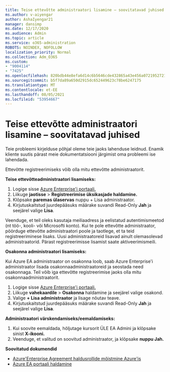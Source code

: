 ```yaml
---
title: Teise ettevõtte administraatori lisamine – soovitatavad juhised
ms.author: v-aiyengar
author: AshaIyengar21
manager: dansimp
ms.date: 12/17/2020
ms.audience: Admin
ms.topic: article
ms.service: o365-administration
ROBOTS: NOINDEX, NOFOLLOW
localization_priority: Normal
ms.collection: Adm_O365
ms.custom:
- "9004114"
- "7425"
ms.openlocfilehash: 820bdb44e8efa6d14c6b5646cde432865a43e456a07219527218eecd1beb0819
ms.sourcegitcommit: b5f7da89a650d2915dc652449623c78be6247175
ms.translationtype: MT
ms.contentlocale: et-EE
ms.lasthandoff: 08/05/2021
ms.locfileid: "53954667"
---
```

# <a name="add-another-enterprise-administrator---recommended-steps"></a>Teise ettevõtte administraatori lisamine – soovitatavad juhised

Teie probleemi kirjelduse põhjal oleme teie jaoks lahenduse leidnud. Enamik kliente suutis pärast meie dokumentatsiooni järgimist oma probleemi ise lahendada.

Ettevõtte registreerimiseks võib olla mitu ettevõtte administraatorit.

**Teise ettevõtteadministraatori lisamiseks:**

1. Logige sisse [Azure Enterprise'i portaali.](https://ea.azure.com/)
1. Liikuge **jaotisse**  >  **Registreerimise üksikasjade haldamine.**
1. Klõpsake **paremas ülaservas** nuppu + Lisa administraator.
1. Kirjutuskaitstud juurdepääsuks määrake suvandi Read-Only **Jah** ja seejärel valige **Lisa**.

Veenduge, et teil oleks kasutaja meiliaadress ja eelistatud autentimismeetod (nt töö-, kooli- või Microsofti konto). Kui te pole ettevõtte administraator, pöörduge ettevõtte administraatori poole ja taotlege, et ta teid registreeriminese lisaks. Uusi administraatoreid lisavad ainult olemasolevad administraatorid. Pärast registreerimisse lisamist saate aktiveerimismeili.

**Osakonna administraatori lisamiseks:**

Kui Azure EA administraator on osakonna loob, saab Azure Enterprise'i administraator lisada osakonnaadministraatoreid ja seostada need osakonnaga. Teil võib iga ettevõtte registreerimise jaoks olla mitu osakonnaadministraatorit.

1. Logige sisse [Azure Enterprise'i portaali.](https://ea.azure.com/)
1. Liikuge **vahekaardile**  >  **Osakonna** haldamine ja seejärel valige osakond.
1. Valige **+ Lisa administraator** ja lisage nõutav teave.
1. Kirjutuskaitstud juurdepääsuks määrake suvandi Read-Only **Jah** ja seejärel valige **Lisa**.

**Administraatori värskendamiseks/eemaldamiseks:**

1. Kui soovite eemaldada, hõljutage kursorit ÜLE EA Admini ja klõpsake sinist **X-ikooni.**
1. Veenduge, et valitud on soovitud administraator, ja klõpsake **nuppu Jah.**

**Soovitatud dokumendid**

- [Azure'Enterprise Agreement haldusrollide mõistmine Azure'is](https://docs.microsoft.com/azure/billing/billing-understand-ea-roles)
- [Azure EA portaali haldamine](https://docs.microsoft.com/azure/billing/billing-ea-portal-administration)
